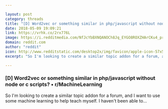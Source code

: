 ```yaml
---

layout: post
category: threads
title: "[D] Word2vec or something similar in php/javascript without node or c scripts?"
date: 2018-05-09 19:09:21
link: https://vrhk.co/2rx776L
image: https://i.redditmedia.com/NfJcYbBXNQANOCh8Jq_EYGO8ROXZHArCKu4_prWlE70.jpg?w=320&s=2bf3986b8216cfb9de80906b2ae59ce6
domain: reddit.com
author: "reddit"
icon: http://www.redditstatic.com/desktop2x/img/favicon/apple-icon-57x57.png
excerpt: "So I'm looking to create a similar topic addon for a forum, and I want to use some machine learning to help teach myself. I haven't been able to..."

---
```


### [D] Word2vec or something similar in php/javascript without node or c scripts? • r/MachineLearning

So I'm looking to create a similar topic addon for a forum, and I want to use some machine learning to help teach myself. I haven't been able to...